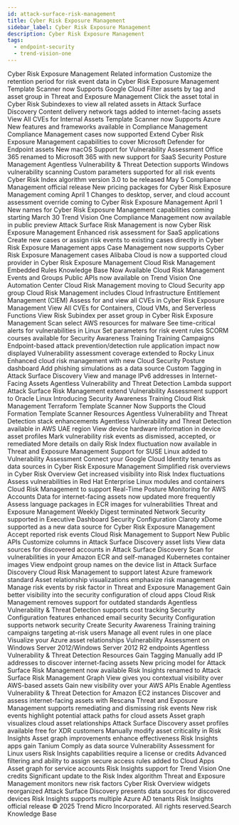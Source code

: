 ```yaml
---
id: attack-surface-risk-management
title: Cyber Risk Exposure Management
sidebar_label: Cyber Risk Exposure Management
description: Cyber Risk Exposure Management
tags:
  - endpoint-security
  - trend-vision-one
---
```


 Cyber Risk Exposure Management Related information Customize the retention period for risk event data in Cyber Risk Exposure Management Template Scanner now Supports Google Cloud Filter assets by tag and asset group in Threat and Exposure Management Click the asset total in Cyber Risk Subindexes to view all related assets in Attack Surface Discovery Content delivery network tags added to internet-facing assets View All CVEs for Internal Assets Template Scanner now Supports Azure New features and frameworks available in Compliance Management Compliance Management cases now supported Extend Cyber Risk Exposure Management capabilities to cover Microsoft Defender for Endpoint assets New macOS Support for Vulnerability Assessment Office 365 renamed to Microsoft 365 with new support for SaaS Security Posture Management Agentless Vulnerability & Threat Detection supports Windows vulnerability scanning Custom parameters supported for all risk events Cyber Risk Index algorithm version 3.0 to be released May 5 Compliance Management official release New pricing packages for Cyber Risk Exposure Management coming April 1 Changes to desktop, server, and cloud account assessment override coming to Cyber Risk Exposure Management April 1 New names for Cyber Risk Exposure Management capabilities coming starting March 30 Trend Vision One Compliance Management now available in public preview Attack Surface Risk Management is now Cyber Risk Exposure Management Enhanced risk assessment for SaaS applications Create new cases or assign risk events to existing cases directly in Cyber Risk Exposure Management apps Case Management now supports Cyber Risk Exposure Management cases Alibaba Cloud is now a supported cloud provider in Cyber Risk Exposure Management Cloud Risk Management Embedded Rules Knowledge Base Now Available Cloud Risk Management Events and Groups Public APIs now available on Trend Vision One Automation Center Cloud Risk Management moving to Cloud Security app group Cloud Risk Management includes Cloud Infrastructure Entitlement Management (CIEM) Assess for and view all CVEs in Cyber Risk Exposure Management View All CVEs for Containers, Cloud VMs, and Serverless Functions View Risk Subindex per asset group in Cyber Risk Exposure Management Scan select AWS resources for malware See time-critical alerts for vulnerabilities in Linux Set parameters for risk event rules SCORM courses available for Security Awareness Training Training Campaigns Endpoint-based attack prevention/detection rule application impact now displayed Vulnerability assessment coverage extended to Rocky Linux Enhanced cloud risk management with new Cloud Security Posture dashboard Add phishing simulations as a data source Custom Tagging in Attack Surface Discovery View and manage IPv6 addresses in Internet-Facing Assets Agentless Vulnerability and Threat Detection Lambda support Attack Surface Risk Management extend Vulnerability Assessment support to Oracle Linux Introducing Security Awareness Training Cloud Risk Management Terraform Template Scanner Now Supports the Cloud Formation Template Scanner Resources Agentless Vulnerability and Threat Detection stack enhancements Agentless Vulnerability and Threat Detection available in AWS UAE region View device hardware information in device asset profiles Mark vulnerability risk events as dismissed, accepted, or remediated More details on daily Risk Index fluctuation now available in Threat and Exposure Management Support for SUSE Linux added to Vulnerability Assessment Connect your Google Cloud Identity tenants as data sources in Cyber Risk Exposure Management Simplified risk overviews in Cyber Risk Overview Get increased visibility into Risk Index fluctuations Assess vulnerabilities in Red Hat Enterprise Linux modules and containers Cloud Risk Management to support Real-Time Posture Monitoring for AWS Accounts Data for internet-facing assets now updated more frequently Assess language packages in ECR images for vulnerabilities Threat and Exposure Management Weekly Digest terminated Network Security supported in Executive Dashboard Security Configuration Claroty xDome supported as a new data source for Cyber Risk Exposure Management Accept reported risk events Cloud Risk Management to Support New Public APIs Customize columns in Attack Surface Discovery asset lists View data sources for discovered accounts in Attack Surface Discovery Scan for vulnerabilities in your Amazon ECR and self-managed Kubernetes container images View endpoint group names on the device list in Attack Surface Discovery Cloud Risk Management to support latest Azure framework standard Asset relationship visualizations emphasize risk management Manage risk events by risk factor in Threat and Exposure Management Gain better visibility into the security configuration of cloud apps Cloud Risk Management removes support for outdated standards Agentless Vulnerability & Threat Detection supports cost tracking Security Configuration features enhanced email security Security Configuration supports network security Create Security Awareness Training training campaigns targeting at-risk users Manage all event rules in one place Visualize your Azure asset relationships Vulnerability Assessment on Windows Server 2012/Windows Server 2012 R2 endpoints Agentless Vulnerability & Threat Detection Resources Gain Tagging Manually add IP addresses to discover internet-facing assets New pricing model for Attack Surface Risk Management now available Risk Insights renamed to Attack Surface Risk Management Graph View gives you contextual visibility over AWS-based assets Gain new visibility over your AWS APIs Enable Agentless Vulnerability & Threat Detection for Amazon EC2 instances Discover and assess internet-facing assets with Rescana Threat and Exposure Management supports remediating and dismissing risk events New risk events highlight potential attack paths for cloud assets Asset graph visualizes cloud asset relationships Attack Surface Discovery asset profiles available free for XDR customers Manually modify asset criticality in Risk Insights Asset graph improvements enhance effectiveness Risk Insights apps gain Tanium Comply as data source Vulnerability Assessment for Linux users Risk Insights capabilities require a license or credits Advanced filtering and ability to assign secure access rules added to Cloud Apps Asset graph for service accounts Risk Insights support for Trend Vision One credits Significant update to the Risk Index algorithm Threat and Exposure Management monitors new risk factors Cyber Risk Overview widgets reorganized Attack Surface Discovery presents data sources for discovered devices Risk Insights supports multiple Azure AD tenants Risk Insights official release © 2025 Trend Micro Incorporated. All rights reserved.Search Knowledge Base